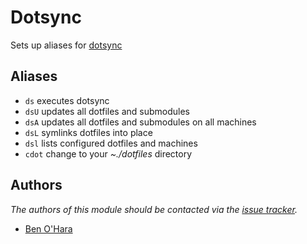 Dotsync
=======

Sets up aliases for [dotsync][1]

Aliases
-------

  - `ds` executes dotsync
  - `dsU` updates all dotfiles and submodules
  - `dsA` updates all dotfiles and submodules on all machines
  - `dsL` symlinks dotfiles into place
  - `dsl` lists configured dotfiles and machines
  - `cdot` change to your *~./dotfiles* directory

Authors
-------

*The authors of this module should be contacted via the [issue tracker][2].*

  - [Ben O'Hara](https://github.com/benohara)

[1]: https://github.com/dotzsh/dotsync
[2]: https://github.com/dotzsh/dotzsh/issues

